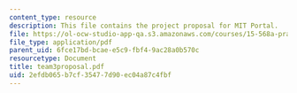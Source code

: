 ```yaml
---
content_type: resource
description: This file contains the project proposal for MIT Portal.
file: https://ol-ocw-studio-app-qa.s3.amazonaws.com/courses/15-568a-practical-information-technology-management-spring-2005/2efdb065b7cf35477d90ec04a87c4fbf_team3proposal.pdf
file_type: application/pdf
parent_uid: 6fce17bd-bcae-e5c9-fbf4-9ac28a0b570c
resourcetype: Document
title: team3proposal.pdf
uid: 2efdb065-b7cf-3547-7d90-ec04a87c4fbf
---
```

